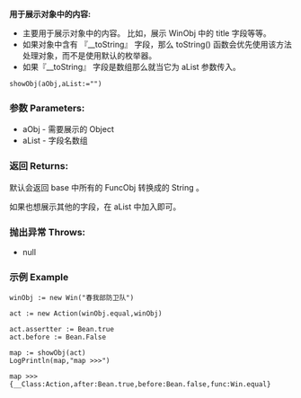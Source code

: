 **用于展示对象中的内容:**

- 主要用于展示对象中的内容。
  比如，展示 WinObj 中的 title 字段等等。
- 如果对象中含有 『__toString』 字段，那么 toString() 函数会优先使用该方法处理对象，而不是使用默认的枚举器。
- 如果『__toString』 字段是数组那么就当它为 aList 参数传入。

```autohotkey
showObj(aObj,aList:="")
```

### 参数 Parameters: 

- aObj - 需要展示的 Object
- aList - 字段名数组

### 返回 Returns: 
默认会返回 base 中所有的 FuncObj 转换成的 String 。

如果也想展示其他的字段，在 aList 中加入即可。

### 抛出异常 Throws: 
- null
### 示例 Example
```autohotkey
winObj := new Win("春我部防卫队")

act := new Action(winObj.equal,winObj)

act.assertter := Bean.true
act.before := Bean.False

map := showObj(act)
LogPrintln(map,"map >>>")
```

```autohotkey
map >>>{__Class:Action,after:Bean.true,before:Bean.false,func:Win.equal}
```